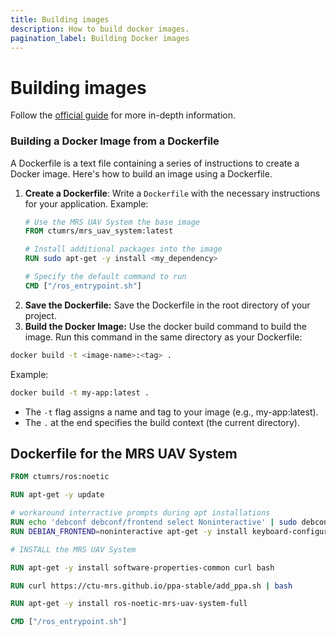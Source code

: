 ```yaml
---
title: Building images
description: How to build docker images.
pagination_label: Building Docker images
---
```


# Building images

Follow the [official guide](https://docs.docker.com/build/) for more in-depth information.

### Building a Docker Image from a Dockerfile

A Dockerfile is a text file containing a series of instructions to create a Docker image.
Here's how to build an image using a Dockerfile.

1. **Create a Dockerfile**:
   Write a `Dockerfile` with the necessary instructions for your application. Example:
   ```dockerfile
   # Use the MRS UAV System the base image
   FROM ctumrs/mrs_uav_system:latest
   
   # Install additional packages into the image
   RUN sudo apt-get -y install <my_dependency>

   # Specify the default command to run
   CMD ["/ros_entrypoint.sh"]
   ```
2. **Save the Dockerfile:** Save the Dockerfile in the root directory of your project.
3. **Build the Docker Image:** Use the docker build command to build the image. Run this command in the same directory as your Dockerfile:
```bash
docker build -t <image-name>:<tag> .
```
Example:
```bash
docker build -t my-app:latest .
```

* The `-t` flag assigns a name and tag to your image (e.g., my-app:latest).
* The `.` at the end specifies the build context (the current directory).

## Dockerfile for the MRS UAV System

```dockerfile
FROM ctumrs/ros:noetic

RUN apt-get -y update

# workaround interractive prompts during apt installations
RUN echo 'debconf debconf/frontend select Noninteractive' | sudo debconf-set-selections
RUN DEBIAN_FRONTEND=noninteractive apt-get -y install keyboard-configuration

# INSTALL the MRS UAV System

RUN apt-get -y install software-properties-common curl bash

RUN curl https://ctu-mrs.github.io/ppa-stable/add_ppa.sh | bash

RUN apt-get -y install ros-noetic-mrs-uav-system-full

CMD ["/ros_entrypoint.sh"]
```
